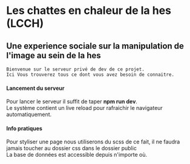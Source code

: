 Les chattes en chaleur de la hes (LCCH)
===================

Une experience sociale sur la manipulation de l'image au sein de la hes
-------------

    Bienvenue sur le serveur privé de dev de ce projet.
    Ici Vous trouverez tous ce dont vous avez besoin de connaitre.

#### Lancement du serveur
Pour lancer le serveur il suffit de taper <b>npm run dev</b>.<br>
Le système contient un live reload pour rafraichir le navigateur automatiquement.

#### Info pratiques
Pour styliser une page nous utiliserons du scss de ce fait, il ne faudra jamais toucher au dossier css dans le dossier public<br>
La base de données est accessible depuis n'importe où.
